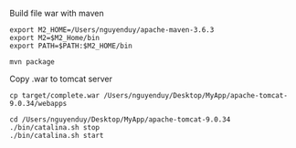 Build file war with maven

```
export M2_HOME=/Users/nguyenduy/apache-maven-3.6.3
export M2=$M2_Home/bin
export PATH=$PATH:$M2_HOME/bin

mvn package
```

Copy .war to tomcat server
```
cp target/complete.war /Users/nguyenduy/Desktop/MyApp/apache-tomcat-9.0.34/webapps

cd /Users/nguyenduy/Desktop/MyApp/apache-tomcat-9.0.34
./bin/catalina.sh stop 
./bin/catalina.sh start
```